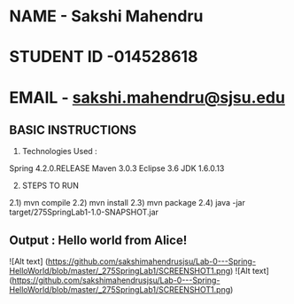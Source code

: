 # NAME - Sakshi Mahendru
# STUDENT ID -014528618
# EMAIL - sakshi.mahendru@sjsu.edu

## BASIC INSTRUCTIONS

1) Technologies Used :

Spring 4.2.0.RELEASE
Maven 3.0.3
Eclipse 3.6
JDK 1.6.0.13

2) STEPS TO RUN

2.1) mvn compile
2.2) mvn install
2.3) mvn package
2.4) java  -jar target/275SpringLab1-1.0-SNAPSHOT.jar 

## Output : Hello world from Alice!

![Alt text] (https://github.com/sakshimahendrusjsu/Lab-0---Spring-HelloWorld/blob/master/_275SpringLab1/SCREENSHOT1.png)
![Alt text] (https://github.com/sakshimahendrusjsu/Lab-0---Spring-HelloWorld/blob/master/_275SpringLab1/SCREENSHOT1.png)
